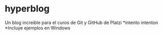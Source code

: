 # hyperblog
Un blog increible para el curos de Git y GitHub de Platzi
*intento intenton
*Incluye ejemplos en Windows